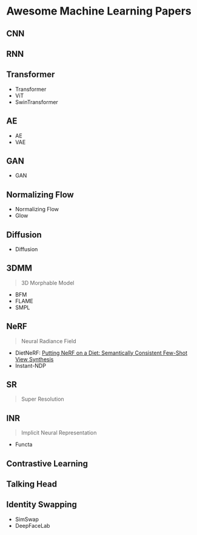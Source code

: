 # Awesome Machine Learning Papers

## CNN

## RNN

## Transformer
- Transformer
- ViT
- SwinTransformer

## AE
- AE
- VAE

## GAN
- GAN

## Normalizing Flow
- Normalizing Flow
- Glow

## Diffusion
- Diffusion

## 3DMM
> 3D Morphable Model
- BFM
- FLAME
- SMPL

## NeRF
> Neural Radiance Field
- DietNeRF: [Putting NeRF on a Diet: Semantically Consistent Few-Shot View Synthesis](https://ajayj.com/dietnerf)
- Instant-NDP

## SR
> Super Resolution

## INR
> Implicit Neural Representation
- Functa

## Contrastive Learning

## Talking Head

## Identity Swapping
- SimSwap
- DeepFaceLab
